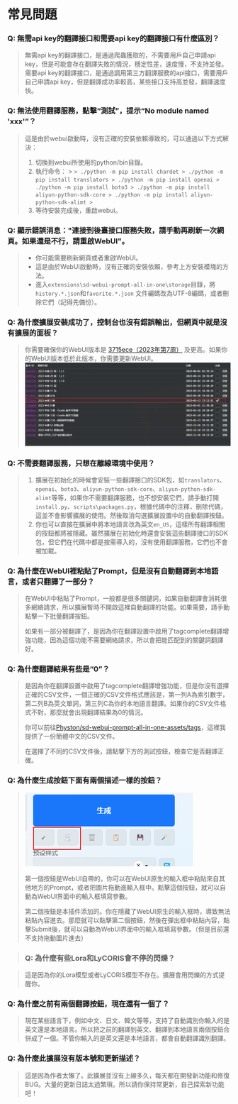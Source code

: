 # 常見問題

### Q: 無需api key的翻譯接口和需要api key的翻譯接口有什麼區別？

> 無需api key的翻譯接口，是通過爬蟲獲取的，不需要用戶自己申請api key，但是可能會存在翻譯失敗的情況，穩定性差，速度慢，不支持並發。需要api key的翻譯接口，是通過調用第三方翻譯服務的api接口，需要用戶自己申請api key，但是翻譯成功率較高，某些接口支持高並發，翻譯速度快。

### Q: 無法使用翻譯服務，點擊“測試”，提示“No module named 'xxx'”？

> 這是由於webui啟動時，沒有正確的安裝依賴導致的，可以通過以下方式解決：
> 1. 切換到webui所使用的python/bin目錄。
> 2. 執行命令：
     >    ```
     > ./python -m pip install chardet
     > ./python -m pip install translators
     > ./python -m pip install openai
     > ./python -m pip install boto3
     > ./python -m pip install aliyun-python-sdk-core
     > ./python -m pip install aliyun-python-sdk-alimt
     >    ```
> 3. 等待安裝完成後，重啟webui。

### Q: 顯示錯誤消息："連接到後臺接口服務失敗，請手動再刷新一次網頁。如果還是不行，請重啟WebUI"。

> - 你可能需要刷新網頁或者重啟WebUI。
> - 這是由於WebUI啟動時，沒有正確的安裝依賴，參考上方安裝模塊的方法。
> - 進入`extensions\sd-webui-prompt-all-in-one\storage`目錄，將`history.*.json`和`favorite.*.json` 文件編碼改為UTF-8編碼，或者刪除它們（記得先備份）。

### Q: 為什麼擴展安裝成功了，控制台也沒有錯誤輸出，但網頁中就是沒有擴展的面板？

> 你需要確保你的WebUI版本是 [3715ece（2023年第7周）](https://github.com/AUTOMATIC1111/stable-diffusion-webui/commit/3715ece) 及更高。如果你的WebUI版本低於此版本，你需要更新WebUI。
> ![](../assets/images/minimum_version_webui.png)

### Q: 不需要翻譯服務，只想在離線環境中使用？

> 1. 擴展在初始化的時候會安裝一些翻譯接口的SDK包，如`translators`、`openai`、`boto3`、`aliyun-python-sdk-core`、`aliyun-python-sdk-alimt`等等，如果你不需要翻譯服務，也不想安裝它們，請手動打開`install.py`、`scripts\packages.py`，根據代碼中的注釋，刪除代碼，這並不會影響擴展的使用。然後取消勾選擴展設置中的自動翻譯按鈕。
> 2. 你也可以直接在擴展中將本地語言改為英文`en_US`，這樣所有翻譯相關的按鈕都將被隱藏。雖然擴展在初始化時還會安裝這些翻譯接口的SDK包，但它們在代碼中都是按需導入的，沒有使用翻譯服務，它們也不會被加載。

### Q: 為什麼在WebUI裡粘貼了Prompt，但是沒有自動翻譯到本地語言，或者只翻譯了一部分？

> 在WebUI中粘貼了Prompt，一般都是很多關鍵詞，如果自動翻譯會消耗很多網絡請求，所以擴展暫時不開啟這裡自動翻譯的功能。如果需要，請手動點擊一下批量翻譯按鈕。
>
> 如果有一部分被翻譯了，是因為你在翻譯設置中啟用了tagcomplete翻譯增強功能，因為這個功能不需要網絡請求，所以會把能匹配到的關鍵詞翻譯好。

### Q: 為什麼翻譯結果有些是“0”？

> 是因為你在翻譯設置中啟用了tagcomplete翻譯增強功能，但是你沒有選擇正確的CSV文件，一個正確的CSV文件格式應該是，第一列A為索引數字，第二列B為英文單詞，第三列C為你的本地語言翻譯。如果你的CSV文件格式不對，那麼就會出現翻譯結果為0的情況。
>
> 你可以前往[Physton/sd-webui-prompt-all-in-one-assets/tags](https://github.com/Physton/sd-webui-prompt-all-in-one-assets/tree/main/tags)，這裡我提供了一份簡體中文的CSV文件。
>
> 在選擇了不同的CSV文件後，請點擊下方的測試按鈕，檢查它是否翻譯正確。

### Q: 為什麼生成按鈕下面有兩個描述一樣的按鈕？

> ![](../assets/images/paste.png)
>
> 第一個按鈕是WebUI自帶的，你可以在WebUI原生的輸入框中粘貼來自其他地方的Prompt，或者把圖片拖動進輸入框中。點擊這個按鈕，就可以自動為WebUI界面中的輸入框填寫參數。
>
> 第二個按鈕是本插件添加的。你在隱藏了WebUI原生的輸入框時，導致無法粘貼內容進去。那麼就可以點擊第二個按鈕，然後在彈出框中粘貼內容，點擊Submit後，就可以自動為WebUI界面中的輸入框填寫參數。（但是目前還不支持拖動圖片進去）

> ### Q: 為什麼有些Lora和LyCORIS會不停的閃爍？

> 這是因為你的Lora模型或者LyCORIS模型不存在。擴展會用閃爍的方式提醒你。

### Q: 為什麼之前有兩個翻譯按鈕，現在還有一個了？

> 現在某些語言下，例如中文、日文、韓文等等，支持了自動識別你輸入的是英文還是本地語言。所以把之前的翻譯到英文、翻譯到本地語言兩個按鈕合併成了一個。不管你輸入的是英文還是本地語言，都會自動翻譯識別翻譯。

### Q: 為什麼此擴展沒有版本號和更新描述？

> 這是因為作者太懶了。此擴展並沒有上線多久，每天都在開發新功能和修復BUG。大量的更新日誌太過繁瑣。所以請你保持常更新，自己探索新功能吧！